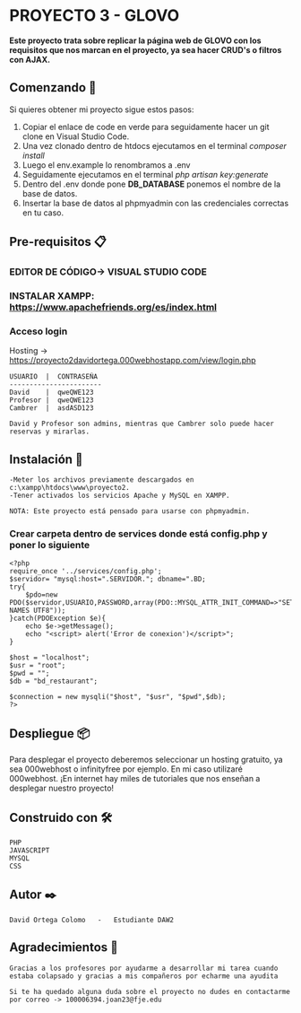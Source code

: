 # PROYECTO 3 - GLOVO

**Este proyecto trata sobre replicar la página web de GLOVO con los requisitos que nos marcan en el proyecto, ya sea hacer CRUD's o filtros con AJAX.**

## Comenzando 🚀

Si quieres obtener mi proyecto sigue estos pasos:

1. Copiar el enlace de code en verde para seguidamente hacer un git clone en Visual Studio Code.
2. Una vez clonado dentro de htdocs ejecutamos en el terminal *composer install*
3. Luego el env.example lo renombramos a .env 
4. Seguidamente ejecutamos en el terminal *php artisan key:generate*
5. Dentro del .env donde pone **DB_DATABASE** ponemos el nombre de la base de datos.
6. Insertar la base de datos al phpmyadmin con las credenciales correctas en tu caso.


## Pre-requisitos 📋

### EDITOR DE CÓDIGO-> VISUAL STUDIO CODE
### INSTALAR XAMPP: https://www.apachefriends.org/es/index.html

### Acceso login

Hosting -> https://proyecto2davidortega.000webhostapp.com/view/login.php

```
USUARIO  |  CONTRASEÑA
-----------------------
David    |  qweQWE123   
Profesor |  qweQWE123
Cambrer  |  asdASD123

David y Profesor son admins, mientras que Cambrer solo puede hacer reservas y mirarlas.
```

## Instalación 🔧
```
-Meter los archivos previamente descargados en c:\xampp\htdocs\www\proyecto2.
-Tener activados los servicios Apache y MySQL en XAMPP.

NOTA: Este proyecto está pensado para usarse con phpmyadmin.
```
### Crear carpeta dentro de services donde está config.php y poner lo siguiente
```
<?php
require_once '../services/config.php';
$servidor= "mysql:host=".SERVIDOR."; dbname=".BD; 
try{
    $pdo=new PDO($servidor,USUARIO,PASSWORD,array(PDO::MYSQL_ATTR_INIT_COMMAND=>"SET NAMES UTF8"));
}catch(PDOException $e){
    echo $e->getMessage();
    echo "<script> alert('Error de conexion')</script>";
}

$host = "localhost";
$usr = "root";
$pwd = "";
$db = "bd_restaurant";

$connection = new mysqli("$host", "$usr", "$pwd",$db);
?>
```

## Despliegue 📦

Para desplegar el proyecto deberemos seleccionar un hosting gratuito, ya sea 000webhost o infinityfree por ejemplo. En mi caso utilizaré 000webhost.
¡En internet hay miles de tutoriales que nos enseñan a desplegar nuestro proyecto!
## Construido con 🛠️

    PHP 
    JAVASCRIPT
    MYSQL
    CSS

## Autor ✒️

    David Ortega Colomo   -   Estudiante DAW2

## Agradecimientos 🍺

    Gracias a los profesores por ayudarme a desarrollar mi tarea cuando estaba colapsado y gracias a mis compañeros por echarme una ayudita

    Si te ha quedado alguna duda sobre el proyecto no dudes en contactarme por correo -> 100006394.joan23@fje.edu

